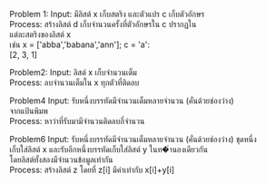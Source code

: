 Problem 1: Input: มีลิสต์ x เก็บสตริง และตัวแปร c เก็บตัวอักษร<br />
Process: สร้างลิสต์ d เก็บจำนวนครั้งที่ตัวอักษรใน c ปรากฏใน<br />
แต่ละสตริงของลิสต์ x<br />
เช่น x = ['abba','babana','ann']; c = 'a':<br />
[2, 3, 1]<br />


Problem2: Input: ลิสต์ x เก็บจำนวนเต็ม<br />
Process: ลบจำนวนเต็มใน x ทุกตัวที่ติดลบ<br />


Problem4 Input: รับหนึ่งบรรทัดมีจำนวนเต็มหลายจำนวน (คั่นด้วยช่องว่าง)<br />
จากแป้นพิมพ<br />
Process: หาว่าที่รับมามีจำนวนติดลบกี่จำนวน<br />

Problem6 Input: รับหนึ่งบรรทัดมีจำนวนเต็มหลายจำนวน (คั่นด้วยช่องว่าง) ชุดหนึ่ง<br />
เก็บใส่ลิสต์ x และรับอีกหนึ่งบรรทัดเก็บใส่ลิสต์ y ในท�ํานองเดียวกัน<br />
โดยลิสต์ทั้งสองมีจำนวนข้อมูลเท่ากัน<br />
Process: สร้างลิสต์ z โดยที่ z[i] มีค่าเท่ากับ x[i]+y[i]<br />
